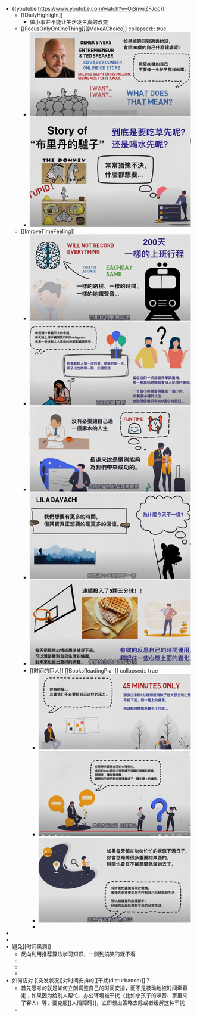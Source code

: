 - {{youtube https://www.youtube.com/watch?v=OjSnwrZFJoc}}
	- [[DailyHighlight]]
		- 做小事并不能让生活发生真的改变
	- [[FocusOnlyOnOneThing]][[MakeAChoice]]
	  collapsed:: true
		- ![image.png](../assets/image_1673229132755_0.png)
		- ![image.png](../assets/image_1673229225960_0.png)
	- [[ImroveTimeFeeling]]
		- ![image.png](../assets/image_1673229665569_0.png)
		- ![image.png](../assets/image_1673229907239_0.png)
		- ![image.png](../assets/image_1673229945304_0.png)
		- ![image.png](../assets/image_1673229978155_0.png)
		- ![image.png](../assets/image_1673230037660_0.png)
		- [[时间的巨人]] [[BooksReadingPlan]]
		  collapsed:: true
			- ![image.png](../assets/image_1673230135204_0.png)
			- ![image.png](../assets/image_1673230171454_0.png)
			- ![image.png](../assets/image_1673230202714_0.png)
			-
-
-
- 避免[[时间黑洞]]
	- 反向利用推荐算法学习知识，一刷到搞笑的就不看
	-
	-
	-
- 如何应对 [[突发状况]]对时间安排的[[干扰(disturbance)]]？
	- 首先思考的就是如何立刻调整自己的时间安排，而不是被动地被时间牵着走；如果因为给别人帮忙、办公环境被干扰（比如小孩子的噪音、家里来了客人）等，要克服[[人情障碍]]，立即想出策略去除或者缓解这种干扰
	-